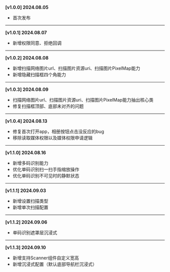 **[v1.0.0] 2024.08.05**<br>
- 首次发布

***

**[v1.0.1] 2024.08.07**<br>
- 新增权限同意、拒绝回调


***

**[v1.0.2] 2024.08.08**<br>
- 新增扫描网络图片url、扫描图片资源uri、扫描图片PixelMap能力
- 新增隐藏扫描框四个角能力

***

**[v1.0.3] 2024.08.09**<br>
- 扫描网络图片url、扫描图片资源uri、扫描图片PixelMap能力抽出核心类
- 修复扫描框顶部、底部未对齐的问题

***

**[v1.0.4] 2024.08.13**<br>
- 修复首次打开app，相册按钮点击没反应的bug
- 移除读取媒体权限以及媒体权限申请逻辑


***

**[v1.1.0] 2024.08.16**<br>
- 新增多码识别能力
- 优化单码识别扫一扫手指缩放操作
- 优化单码识别不可见时的静默状态


***

**[v1.1.1] 2024.09.03**<br>
- 新增设置扫描类型
- 新增单次扫描配置

***

**[v1.1.2] 2024.09.06**<br>
- 单码识别遮罩层沉浸式

***

**[v1.1.3] 2024.09.10**<br>
- 新增支持Scanner组件自定义宽高
- 新增沉浸式配置（默认底部导航栏沉浸式）